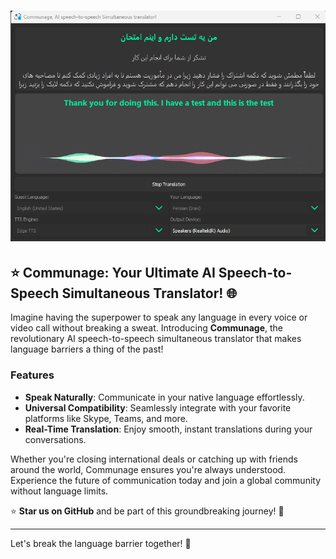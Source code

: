 # ![Communage](./resources/cover.png)

## ⭐️ Communage: Your Ultimate AI Speech-to-Speech Simultaneous Translator! 🌐

Imagine having the superpower to speak any language in every voice or video call without breaking a sweat. Introducing **Communage**, the revolutionary AI speech-to-speech simultaneous translator that makes language barriers a thing of the past!

### Features
- **Speak Naturally**: Communicate in your native language effortlessly.
- **Universal Compatibility**: Seamlessly integrate with your favorite platforms like Skype, Teams, and more.
- **Real-Time Translation**: Enjoy smooth, instant translations during your conversations.

Whether you're closing international deals or catching up with friends around the world, Communage ensures you're always understood. Experience the future of communication today and join a global community without language limits.

⭐️ **Star us on GitHub** and be part of this groundbreaking journey! 🚀

---

Let's break the language barrier together! 🌟

